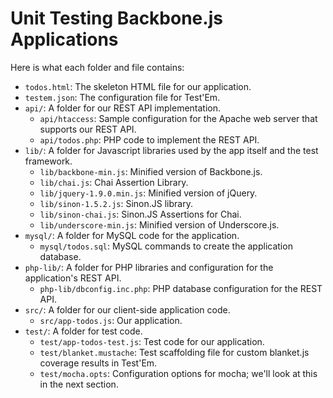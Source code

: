# Unit Testing Backbone.js Applications

Here is what each folder and file contains:

* `todos.html`: The skeleton HTML file for our application.
* `testem.json`: The configuration file for Test'Em.
* `api/`: A folder for our REST API implementation.
  * `api/htaccess`: Sample configuration for the Apache web server that supports our REST API.
  * `api/todos.php`: PHP code to implement the REST API.
* `lib/`: A folder for Javascript libraries used by the app itself and the test framework.
  * `lib/backbone-min.js`: Minified version of Backbone.js.
  * `lib/chai.js`: Chai Assertion Library.
  * `lib/jquery-1.9.0.min.js`: Minified version of jQuery.
  * `lib/sinon-1.5.2.js`: Sinon.JS library.
  * `lib/sinon-chai.js`: Sinon.JS Assertions for Chai.
  * `lib/underscore-min.js`: Minified version of Underscore.js.
* `mysql/`: A folder for MySQL code for the application.
  * `mysql/todos.sql`: MySQL commands to create the application database.
* `php-lib/`: A folder for PHP libraries and configuration for the application's REST API.
  * `php-lib/dbconfig.inc.php`: PHP database configuration for the REST API.
* `src/`: A folder for our client-side application code.
  * `src/app-todos.js`: Our application.
* `test/`: A folder for test code.
  * `test/app-todos-test.js`: Test code for our application.
  * `test/blanket.mustache`: Test scaffolding file for custom blanket.js coverage results in Test'Em.
  * `test/mocha.opts`: Configuration options for mocha; we'll look at this in the next section.
